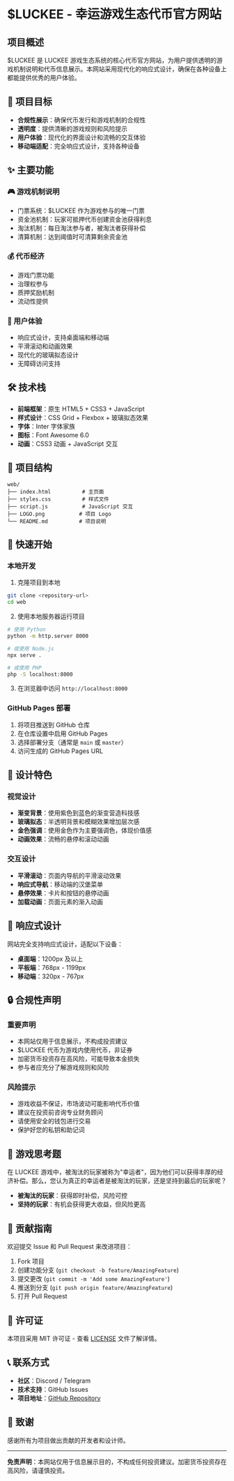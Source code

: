 # $LUCKEE - 幸运游戏生态代币官方网站

## 项目概述

$LUCKEE 是 LUCKEE 游戏生态系统的核心代币官方网站，为用户提供透明的游戏机制说明和代币信息展示。本网站采用现代化的响应式设计，确保在各种设备上都能提供优秀的用户体验。

## 🎯 项目目标

- **合规性展示**：确保代币发行和游戏机制的合规性
- **透明度**：提供清晰的游戏规则和风险提示
- **用户体验**：现代化的界面设计和流畅的交互体验
- **移动端适配**：完全响应式设计，支持各种设备

## ✨ 主要功能

### 🎮 游戏机制说明
- 门票系统：$LUCKEE 作为游戏参与的唯一门票
- 资金池机制：玩家可抵押代币创建资金池获得利息
- 淘汰机制：每日淘汰参与者，被淘汰者获得补偿
- 清算机制：达到阈值时可清算剩余资金池

### 💰 代币经济
- 游戏门票功能
- 治理权参与
- 质押奖励机制
- 流动性提供

### 📱 用户体验
- 响应式设计，支持桌面端和移动端
- 平滑滚动和动画效果
- 现代化的玻璃拟态设计
- 无障碍访问支持

## 🛠 技术栈

- **前端框架**：原生 HTML5 + CSS3 + JavaScript
- **样式设计**：CSS Grid + Flexbox + 玻璃拟态效果
- **字体**：Inter 字体家族
- **图标**：Font Awesome 6.0
- **动画**：CSS3 动画 + JavaScript 交互

## 📁 项目结构

```
web/
├── index.html          # 主页面
├── styles.css          # 样式文件
├── script.js           # JavaScript 交互
├── LOGO.png           # 项目 Logo
└── README.md          # 项目说明
```

## 🚀 快速开始

### 本地开发

1. 克隆项目到本地
```bash
git clone <repository-url>
cd web
```

2. 使用本地服务器运行项目
```bash
# 使用 Python
python -m http.server 8000

# 或使用 Node.js
npx serve .

# 或使用 PHP
php -S localhost:8000
```

3. 在浏览器中访问 `http://localhost:8000`

### GitHub Pages 部署

1. 将项目推送到 GitHub 仓库
2. 在仓库设置中启用 GitHub Pages
3. 选择部署分支（通常是 `main` 或 `master`）
4. 访问生成的 GitHub Pages URL

## 🎨 设计特色

### 视觉设计
- **渐变背景**：使用紫色到蓝色的渐变营造科技感
- **玻璃拟态**：半透明背景和模糊效果增加层次感
- **金色强调**：使用金色作为主要强调色，体现价值感
- **动画效果**：流畅的悬停和滚动动画

### 交互设计
- **平滑滚动**：页面内导航的平滑滚动效果
- **响应式导航**：移动端的汉堡菜单
- **悬停效果**：卡片和按钮的悬停动画
- **加载动画**：页面元素的渐入动画

## 📱 响应式设计

网站完全支持响应式设计，适配以下设备：

- **桌面端**：1200px 及以上
- **平板端**：768px - 1199px
- **移动端**：320px - 767px

## 🔒 合规性声明

### 重要声明
- 本网站仅用于信息展示，不构成投资建议
- $LUCKEE 代币为游戏内使用代币，非证券
- 加密货币投资存在高风险，可能导致本金损失
- 参与者应充分了解游戏规则和风险

### 风险提示
- 游戏收益不保证，市场波动可能影响代币价值
- 建议在投资前咨询专业财务顾问
- 请使用安全的钱包进行交易
- 保护好您的私钥和助记词

## 🌟 游戏思考题

在 LUCKEE 游戏中，被淘汰的玩家被称为"幸运者"，因为他们可以获得丰厚的经济补偿。那么，您认为真正的幸运者是被淘汰的玩家，还是坚持到最后的玩家呢？

- **被淘汰的玩家**：获得即时补偿，风险可控
- **坚持的玩家**：有机会获得更大收益，但风险更高

## 🤝 贡献指南

欢迎提交 Issue 和 Pull Request 来改进项目：

1. Fork 项目
2. 创建功能分支 (`git checkout -b feature/AmazingFeature`)
3. 提交更改 (`git commit -m 'Add some AmazingFeature'`)
4. 推送到分支 (`git push origin feature/AmazingFeature`)
5. 打开 Pull Request

## 📄 许可证

本项目采用 MIT 许可证 - 查看 [LICENSE](LICENSE) 文件了解详情。

## 📞 联系方式

- **社区**：Discord / Telegram
- **技术支持**：GitHub Issues
- **项目地址**：[GitHub Repository](https://github.com/your-username/luckee-website)

## 🙏 致谢

感谢所有为项目做出贡献的开发者和设计师。

---

**免责声明**：本网站仅用于信息展示目的，不构成任何投资建议。加密货币投资存在高风险，请谨慎投资。 